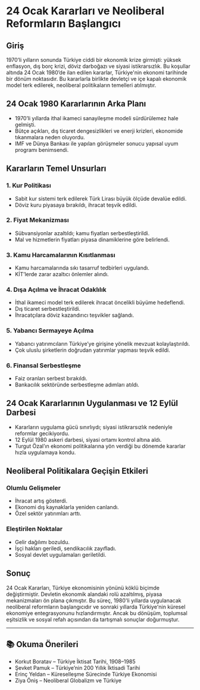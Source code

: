 # 24 Ocak Kararları ve Neoliberal Reformların Başlangıcı

## Giriş

1970’li yılların sonunda Türkiye ciddi bir ekonomik krize girmişti: yüksek enflasyon, dış borç krizi, döviz darboğazı ve siyasi istikrarsızlık. Bu koşullar altında 24 Ocak 1980’de ilan edilen kararlar, Türkiye'nin ekonomi tarihinde bir dönüm noktasıdır. Bu kararlarla birlikte devletçi ve içe kapalı ekonomik model terk edilerek, neoliberal politikaların temelleri atılmıştır.

## 24 Ocak 1980 Kararlarının Arka Planı

- 1970’li yıllarda ithal ikameci sanayileşme modeli sürdürülemez hale gelmişti.
- Bütçe açıkları, dış ticaret dengesizlikleri ve enerji krizleri, ekonomide tıkanmalara neden oluyordu.
- IMF ve Dünya Bankası ile yapılan görüşmeler sonucu yapısal uyum programı benimsendi.

## Kararların Temel Unsurları

### 1. Kur Politikası

- Sabit kur sistemi terk edilerek Türk Lirası büyük ölçüde devalüe edildi.
- Döviz kuru piyasaya bırakıldı, ihracat teşvik edildi.

### 2. Fiyat Mekanizması

- Sübvansiyonlar azaltıldı; kamu fiyatları serbestleştirildi.
- Mal ve hizmetlerin fiyatları piyasa dinamiklerine göre belirlendi.

### 3. Kamu Harcamalarının Kısıtlanması

- Kamu harcamalarında sıkı tasarruf tedbirleri uygulandı.
- KİT’lerde zarar azaltıcı önlemler alındı.

### 4. Dışa Açılma ve İhracat Odaklılık

- İthal ikameci model terk edilerek ihracat öncelikli büyüme hedeflendi.
- Dış ticaret serbestleştirildi.
- İhracatçılara döviz kazandırıcı teşvikler sağlandı.

### 5. Yabancı Sermayeye Açılma

- Yabancı yatırımcıların Türkiye’ye girişine yönelik mevzuat kolaylaştırıldı.
- Çok uluslu şirketlerin doğrudan yatırımlar yapması teşvik edildi.

### 6. Finansal Serbestleşme

- Faiz oranları serbest bırakıldı.
- Bankacılık sektöründe serbestleşme adımları atıldı.

## 24 Ocak Kararlarının Uygulanması ve 12 Eylül Darbesi

- Kararların uygulama gücü sınırlıydı; siyasi istikrarsızlık nedeniyle reformlar gecikiyordu.
- 12 Eylül 1980 askeri darbesi, siyasi ortamı kontrol altına aldı.
- Turgut Özal’ın ekonomi politikalarına yön verdiği bu dönemde kararlar hızla uygulamaya kondu.

## Neoliberal Politikalara Geçişin Etkileri

### Olumlu Gelişmeler

- İhracat artış gösterdi.
- Ekonomi dış kaynaklarla yeniden canlandı.
- Özel sektör yatırımları arttı.

### Eleştirilen Noktalar

- Gelir dağılımı bozuldu.
- İşçi hakları geriledi, sendikacılık zayıfladı.
- Sosyal devlet uygulamaları geriletildi.

## Sonuç

24 Ocak Kararları, Türkiye ekonomisinin yönünü köklü biçimde değiştirmiştir. Devletin ekonomik alandaki rolü azaltılmış, piyasa mekanizmaları ön plana çıkmıştır. Bu süreç, 1980'li yıllarda uygulanacak neoliberal reformların başlangıcıdır ve sonraki yıllarda Türkiye'nin küresel ekonomiye entegrasyonunu hızlandırmıştır. Ancak bu dönüşüm, toplumsal eşitsizlik ve sosyal refah açısından da tartışmalı sonuçlar doğurmuştur.

---

## 📚 Okuma Önerileri

- Korkut Boratav – Türkiye İktisat Tarihi, 1908–1985
- Şevket Pamuk – Türkiye’nin 200 Yıllık İktisadi Tarihi
- Erinç Yeldan – Küreselleşme Sürecinde Türkiye Ekonomisi
- Ziya Öniş – Neoliberal Globalizm ve Türkiye

